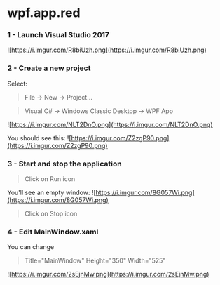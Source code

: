 
# wpf.app.red


### 1 - Launch Visual Studio 2017

![https://i.imgur.com/R8biUzh.png](https://i.imgur.com/R8biUzh.png)
                    

### 2 - Create a new project

Select:
>File -> New -> Project...

>Visual C# -> Windows Classic Desktop -> WPF App

![https://i.imgur.com/NLT2DnO.png](https://i.imgur.com/NLT2DnO.png)
                    
You should see this:
![https://i.imgur.com/Z2zgP90.png](https://i.imgur.com/Z2zgP90.png)
                    

### 3 - Start and stop the application

>Click on Run icon

You'll see an empty window:
![https://i.imgur.com/8G057Wi.png](https://i.imgur.com/8G057Wi.png)
                    
>Click on Stop icon


### 4 - Edit MainWindow.xaml

You can change
>Title="MainWindow" Height="350" Width="525"

![https://i.imgur.com/2sEjnMw.png](https://i.imgur.com/2sEjnMw.png)
                    
